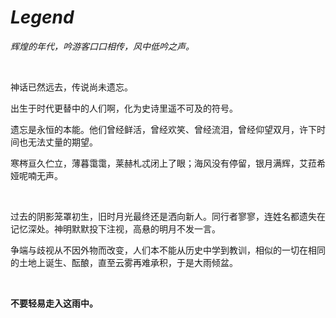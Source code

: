 # *Legend*

*辉煌的年代，吟游客口口相传，风中低吟之声。*

<br>

神话已然远去，传说尚未遗忘。

出生于时代更替中的人们啊，化为史诗里遥不可及的符号。

遗忘是永恒的本能。他们曾经鲜活，曾经欢笑、曾经流泪，曾经仰望双月，许下时间也无法丈量的期望。

寒梣亘久伫立，薄暮霭霭，莱赫札忒闭上了眼；海风没有停留，银月满辉，艾菈希娅呢喃无声。

<br>

过去的阴影笼罩初生，旧时月光最终还是洒向新人。同行者寥寥，连姓名都遗失在记忆深处。神明默默投下注视，高悬的明月不发一言。

争端与歧视从不因外物而改变，人们本不能从历史中学到教训，相似的一切在相同的土地上诞生、酝酿，直至云雾再难承积，于是大雨倾盆。

<br>

**不要轻易走入这雨中。**
